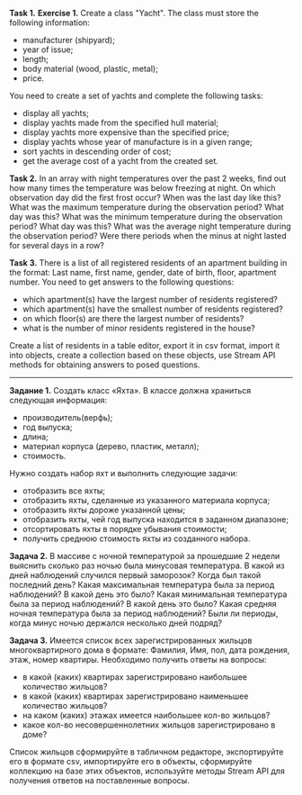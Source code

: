 **Task 1.**
**Exercise 1.**
Create a class "Yacht". The class must store the following information:
- manufacturer (shipyard);
- year of issue;
- length;
- body material (wood, plastic, metal);
- price.

You need to create a set of yachts and complete the following tasks:
- display all yachts;
- display yachts made from the specified hull material;
- display yachts more expensive than the specified price;
- display yachts whose year of manufacture is in a given range;
- sort yachts in descending order of cost;
- get the average cost of a yacht from the created set.

**Task 2.**
In an array with night temperatures over the past 2 weeks, find out how many times the temperature was below freezing at night.
On which observation day did the first frost occur? When was the last day like this?
What was the maximum temperature during the observation period? What day was this?
What was the minimum temperature during the observation period? What day was this?
What was the average night temperature during the observation period?
Were there periods when the minus at night lasted for several days in a row?

**Task 3.**
There is a list of all registered residents of an apartment building in the format:
Last name, first name, gender, date of birth, floor, apartment number.
You need to get answers to the following questions:
- which apartment(s) have the largest number of residents registered?
- which apartment(s) have the smallest number of residents registered?
- on which floor(s) are there the largest number of residents?
- what is the number of minor residents registered in the house?

Create a list of residents in a table editor, export it in csv format,
import it into objects, create a collection based on these objects, use
Stream API methods for obtaining answers to posed questions.


-------------------------------------------------

**Задание 1.**
Создать класс «Яхта». В классе должна храниться следующая информация:
- производитель(верфь);
- год выпуска;
- длина;
- материал корпуса (дерево, пластик, металл);
- стоимость.

Нужно создать набор яхт и выполнить следующие задачи:
- отобразить все яхты;
- отобразить яхты, сделанные из указанного материала корпуса;
- отобразить яхты дороже указанной цены;
- отобразить яхты, чей год выпуска находится в заданном диапазоне;
- отсортировать яхты в порядке убывания стоимости;
- получить среднюю стоимость яхты из созданного набора.

**Задача 2.**
В массиве с ночной температурой за прошедшие 2 недели выяснить сколько раз ночью была минусовая температура.
В какой из дней наблюдений случился первый заморозок? Когда был такой последний день?
Какая максимальная температура была за период наблюдений? В какой день это было?
Какая минимальная температура была за период наблюдений? В какой день это было?
Какая средняя ночная температура была за период наблюдений?
Были ли периоды, когда минус ночью держался несколько дней подряд?

**Задача 3.**
Имеется список всех зарегистрированных жильцов многоквартирного дома в формате:
Фамилия, Имя, пол, дата рождения, этаж, номер квартиры.
Необходимо получить ответы на вопросы:
- в какой (каких) квартирах зарегистрировано наибольшее количество жильцов?
- в какой (каких) квартирах зарегистрировано наименьшее количество жильцов?
- на каком (каких) этажах имеется наибольшее кол-во жильцов?
- какое кол-во несовершеннолетних жильцов зарегистрировано в доме?

Список жильцов сформируйте в табличном редакторе, экспортируйте его в формате csv,
импортируйте его в объекты, сформируйте коллекцию на базе этих объектов, используйте
методы Stream API для получения ответов на поставленные вопросы.

